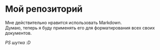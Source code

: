 # Мой репозиторий 

Мне действительно нравится использовать Markdown.   
Думаю, теперь я буду применять его для форматирования всех своих документов. 

*PS шутка :D*
